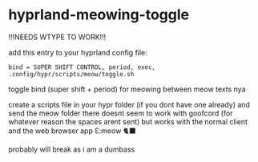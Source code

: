 # hyprland-meowing-toggle
!!!NEEDS WTYPE TO WORK!!!

add this entry to your hyprland config file:

``` bind = SUPER SHIFT CONTROL, period, exec, .config/hypr/scripts/meow/toggle.sh ``` 


toggle bind (super shift + period) for meowing between meow texts nya

create a scripts file in your hypr folder (if you dont have one already) and send the meow folder there
doesnt seem to work with goofcord (for whatever reason the spaces arent sent) but works with the normal client and the web browser app Ɛ:meow 🐈‍⬛

probably will break as i am a dumbass
